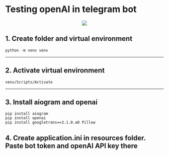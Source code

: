 # Testing openAI in telegram bot
<div align="center">
  <img  src="https://user-images.githubusercontent.com/67009058/213405120-df4f0569-e11a-4902-8afa-677d2dde6543.png">
</div>

## 1. Create folder and virtual environment 
```
python -m venv venv
```
___
## 2. Activate virtual environment
```
venv/Scripts/Activate
```
___
## 3. Install aiogram and openai
```
pip install aiogram
pip install openai
pip install googletrans==3.1.0.a0 Pillow 
```
## 4. Create application.ini in resources folder. Paste bot token and openAI API key there
